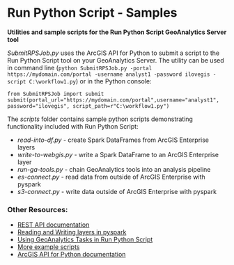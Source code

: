 # Run Python Script - Samples
**Utilities and sample scripts for the Run Python Script GeoAnalytics Server tool**

_SubmitRPSJob.py_ uses the ArcGIS API for Python to submit a script to the Run Python Script tool on your GeoAnalytics Server. The utility can be used in command line (`python SubmitRPSJob.py -portal https://mydomain.com/portal -username analyst1 -password ilovegis -script C:\workflow1.py`) or in the Python console:
```
from SubmitRPSJob import submit
submit(portal_url="https://mydomain.com/portal",username="analyst1", password="ilovegis", script_path=r"C:\workflow1.py")
```
The _scripts_ folder contains sample python scripts demonstrating functionality included with Run Python Script:
- _read-into-df.py_ - create Spark DataFrames from ArcGIS Enterprise layers 
- _write-to-webgis.py_ - write a Spark DataFrame to an ArcGIS Enterprise layer
- _run-ga-tools.py_ - chain GeoAnalytics tools into an analysis pipeline
- _es-connect.py_ - read data from outside of ArcGIS Enterprise with pyspark
- _s3-connect.py_ - write data outside of ArcGIS Enterprise with pyspark

### Other Resources:
- [REST API documentation](https://developers.arcgis.com/rest/services-reference/run-python-script.htm)
- [Reading and Writing layers in pyspark](https://developers.arcgis.com/rest/services-reference/using-webgis-layers-in-pyspark.htm)
- [Using GeoAnalytics Tasks in Run Python Script](https://developers.arcgis.com/rest/services-reference/using-geoanalytics-tools-in-pyspark.htm)
- [More example scripts](https://developers.arcgis.com/rest/services-reference/run-python-script-examples.htm)
- [ArcGIS API for Python documentation](https://esri.github.io/arcgis-python-api/apidoc/html/arcgis.geoanalytics.manage_data.html#run-python-script)
